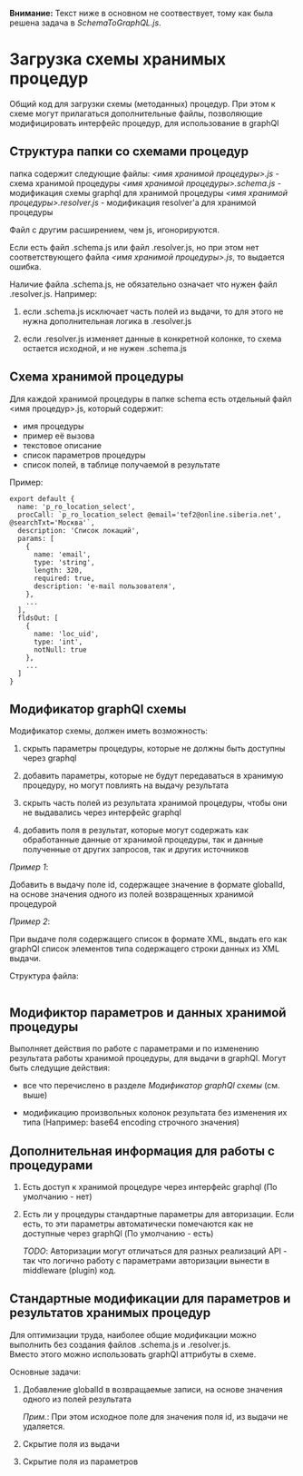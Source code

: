 **Внимание:** Текст ниже в основном не соотвествует, тому как была решена задача в *SchemaToGraphQL.js*.

# Загрузка схемы хранимых процедур

Общий код для загрузки схемы (методанных) процедур.  При этом к схеме могут прилагаться дополнительные файлы, 
позволяющие модифицировать интерфейс процедур, для использование в graphQl

## Структура папки со схемами процедур

папка содержит следующие файлы:
*<имя хранимой процедуры>.js* - схема хранимой процедуры
*<имя хранимой процедуры>.schema.js* - модификация схемы graphql для хранимой процедуры
*<имя хранимой процедуры>.resolver.js* - модификация resolver'а для хранимой процедуры

Файл с другим расширением, чем js, игонорируются.

Если есть файл .schema.js или файл .resolver.js, но при этом нет соответствующего файла 
*<имя хранимой процедуры>.js*, то выдается ошибка.

Наличие файла .schema.js, не обязательно означает что нужен файл .resolver.js.  Например:

1. если .schema.js исключает часть полей из выдачи, то для этого не нужна дополнительная логика в .resolver.js

2. если .resolver.js изменяет данные в конкретной колонке, то схема остается исходной, и не нужен .schema.js

## Схема хранимой процедуры

Для каждой хранимой процедуры в папке schema есть отдельный файл <имя процедур>.js, который содержит:
- имя процедуры
- пример её вызова 
- текстовое описание
- список параметров процедуры
- список полей, в таблице получаемой в результате

Пример:

```
export default {
  name: 'p_ro_location_select',  
  procCall: `p_ro_location_select @email='tef2@online.siberia.net', @searchTxt='Москва'`,  
  description: 'Список локаций',
  params: [
    {
      name: 'email',
      type: 'string',
      length: 320,
      required: true,
      description: 'e-mail пользователя',
    },
    ...
  ],
  fldsOut: [
    {
      name: 'loc_uid',
      type: 'int',
      notNull: true
    },
    ...
  ]
}
```


## Модификатор graphQl схемы

Модификатор схемы, должен иметь возможность:

1. скрыть параметры процедуры, которые не должны быть доступны через graphql

2. добавить параметры, которые не будут передаваться в хранимую процедуру, но могут повлиять на выдачу результата

3. скрыть часть полей из результата хранимой процедуры, чтобы они не выдавались через интерфейс graphql

4. добавить поля в результат, которые могут содержать как обработанные данные от хранимой процедуры, так и данные 
   полученные от других запросов, так и других источников
    
*Пример 1*:

Добавить в выдачу поле id, содержащее значение в формате globalId, на основе значения одного из полей возвращенных 
хранимой процедурой

*Пример 2*:

При выдаче поля содержащего список в формате XML, выдать его как graphQl список элементов типа содержащего строки данных
из XML выдачи.

Структура файла:

```

```

## Модификтор параметров и данных хранимой процедуры

Выполняет действия по работе с параметрами и по изменению результата работы хранимой процедуры, для выдачи в graphQl.
Могут быть следущие действия:

- все что перечислено в разделе *Модификатор graphQl схемы* (см. выше)

- модификацию произвольных колонок результата без изменения их типа (Например: base64 encoding строчного значения)

## Дополнительная информация для работы с процедурами

1. Есть доступ к хранимой процедуре через интерфейс graphql (По умолчанию - нет)

2. Есть ли у процедуры стандартные параметры для авторизации.   Если есть, то эти параметры автоматически помечаются как
   не доступные через graphQl (По умолчанию - есть)
   
   *TODO*: Авторизации могут отличаться для разных реализаций API - так что логично работу с параметрами авторизации
    вынести в middleware (plugin) код.

## Стандартные модификации для параметров и результатов хранимых процедур

Для оптимизации труда, наиболее общие модификации можно выполнить без создания файлов .schema.js и .resolver.js.  
Вместо этого можно использовать graphQl аттрибуты в схеме.

Основные задачи:

1. Добавление globalId в возвращаемые записи, на основе значения одного из полей результата

    *Прим.*: При этом исходное поле для значения поля id, из выдачи не удаляется. 
   
2. Скрытие поля из выдачи

3. Скрытие поля из параметров
